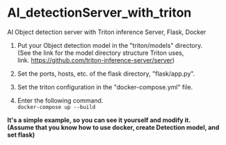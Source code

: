 # AI_detectionServer_with_triton
AI Object detection server with Triton inference Server, Flask, Docker

1. Put your Object detection model in the "triton/models" directory.  
(See the link for the model directory structure Triton uses,   
link. https://github.com/triton-inference-server/server)

2. Set the ports, hosts, etc. of the flask directory, "flask/app.py".

3. Set the triton configuration in the "docker-compose.yml" file.

4. Enter the following command.  
`docker-compose up --build`  
  
  
**It's a simple example, so you can see it yourself and modify it.**  
**(Assume that you know how to use docker, create Detection model, and set flask)**
